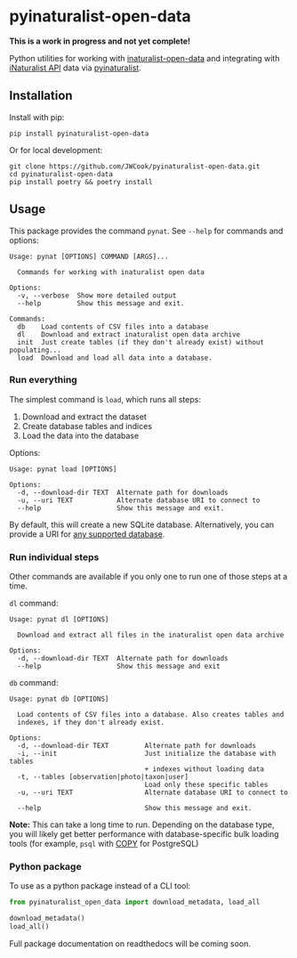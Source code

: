 # pyinaturalist-open-data
**This is a work in progress and not yet complete!**

Python utilities for working with [inaturalist-open-data](https://github.com/inaturalist/inaturalist-open-data) and integrating with [iNaturalist API](https://api.inaturalist.org/v1/docs/#/) data via [pyinaturalist](https://github.com/niconoe/pyinaturalist).

## Installation
Install with pip:
```
pip install pyinaturalist-open-data
```

Or for local development:
```
git clone https://github.com/JWCook/pyinaturalist-open-data.git
cd pyinaturalist-open-data
pip install poetry && poetry install
```

## Usage

This package provides the command `pynat`. See `--help` for commands and options:
```
Usage: pynat [OPTIONS] COMMAND [ARGS]...

  Commands for working with inaturalist open data

Options:
  -v, --verbose  Show more detailed output
  --help         Show this message and exit.

Commands:
  db    Load contents of CSV files into a database
  dl    Download and extract inaturalist open data archive
  init  Just create tables (if they don't already exist) without populating...
  load  Download and load all data into a database.
```

### Run everything
The simplest command is `load`, which runs all steps:
1. Download and extract the dataset
2. Create database tables and indices
3. Load the data into the database

Options:
```
Usage: pynat load [OPTIONS]

Options:
  -d, --download-dir TEXT  Alternate path for downloads
  -u, --uri TEXT           Alternate database URI to connect to
  --help                   Show this message and exit.
```

By default, this will create a new SQLite database. Alternatively, you can provide a URI for
[any supported database](https://docs.sqlalchemy.org/en/14/core/engines.html#supported-databases).

### Run individual steps
Other commands are available if you only one to run one of those steps at a time.

`dl` command:
```
Usage: pynat dl [OPTIONS]

  Download and extract all files in the inaturalist open data archive

Options:
  -d, --download-dir TEXT  Alternate path for downloads
  --help                   Show this message and exit
```

`db` command:
```
Usage: pynat db [OPTIONS]

  Load contents of CSV files into a database. Also creates tables and
  indexes, if they don't already exist.

Options:
  -d, --download-dir TEXT         Alternate path for downloads
  -i, --init                      Just initialize the database with tables
                                  + indexes without loading data
  -t, --tables [observation|photo|taxon|user]
                                  Load only these specific tables
  -u, --uri TEXT                  Alternate database URI to connect to

  --help                          Show this message and exit.
```

**Note:** This can take a long time to run. Depending on the database type, you will likely get
better performance with database-specific bulk loading tools (for example, `psql` with [COPY](https://www.postgresql.org/docs/13/sql-copy.html) for PostgreSQL)

### Python package
To use as a python package instead of a CLI tool:
```python
from pyinaturalist_open_data import download_metadata, load_all

download_metadata()
load_all()
```

Full package documentation on readthedocs will be coming soon.